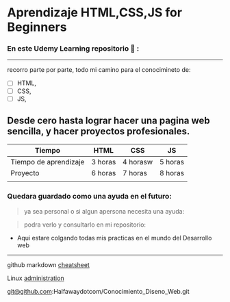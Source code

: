 # Aprendizaje HTML,CSS,JS for Beginners



### En este Udemy Learning repositorio :rocket: :
---
  recorro parte por parte, todo mi camino para el conocimineto de:
- [ ]  HTML,
- [ ]  CSS,
- [ ]  JS, 

 Desde cero hasta lograr hacer una pagina web sencilla, y hacer proyectos profesionales.
---

| Tiempo  |  HTML | CSS  |  JS |   
|---|---|---|---|
| Tiempo de aprendizaje  |  3 horas |  4 horasw | 5 horas  |   
| Proyecto |  6 horas |  7 horas |  8 horas |   
|   |   |   |   |   |


### Quedara guardado como una ayuda en el futuro: 
> ya sea personal o si algun apersona necesita una ayuda:


> podra verlo y consultarlo en mi repositorio: 
  - Aqui estare colgando todas mis practicas en el mundo del 
    Desarrollo web


---

github markdown [cheatsheet](https://guides.github.com/pdfs/markdown-cheatsheet-online.pdf)

Linux [administration](https://devconnected.com/category/linux-administration/)

git@github.com:Halfawaydotcom/Conocimiento_Diseno_Web.git